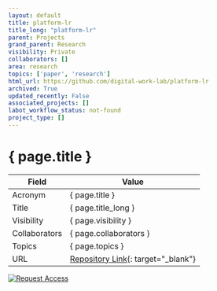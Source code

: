 ```yaml
---
layout: default
title: platform-lr
title_long: "platform-lr"
parent: Projects
grand_parent: Research
visibility: Private
collaborators: []
area: research
topics: ['paper', 'research']
html_url: https://github.com/digital-work-lab/platform-lr
archived: True
updated_recently: False
associated_projects: []
labot_workflow_status: not-found
project_type: []
---
```


# { page.title }

Field               | Value
------------------- | ----------------------------------
Acronym             | { page.title }
Title               | { page.title_long }
Visibility          | { page.visibility }
Collaborators       | { page.collaborators }
Topics              | { page.topics }
URL                 | [Repository Link](https://github.com/digital-work-lab/platform-lr){: target="_blank"}

[![Request Access](https://img.shields.io/badge/Request-Access-blue?style=for-the-badge)](https://github.com/digital-work-lab/platform-lr/issues/new?assignees=geritwagner&labels=access+request&template=request-repo-access.md&title=%5BAccess+Request%5D+Request+for+access+to+repository)

